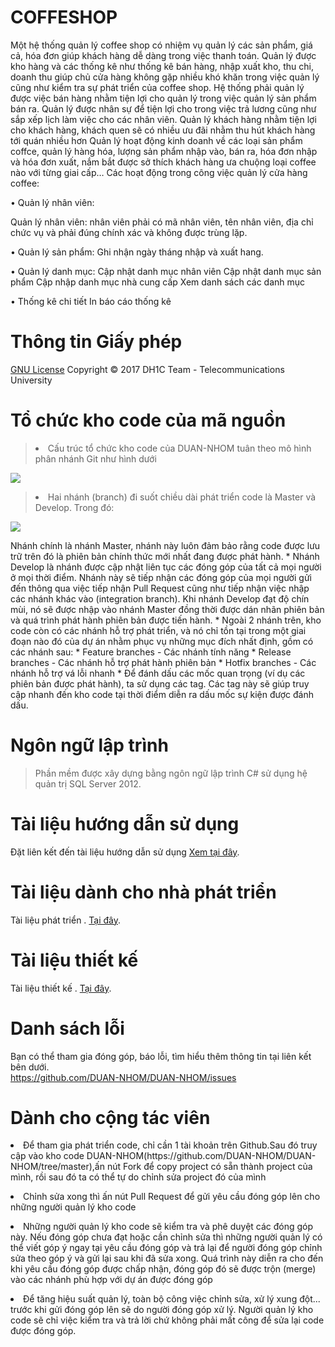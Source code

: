 <html>
<head>
	<meta charset="utf-8">
</head>
<body>
<h1>COFFESHOP</h1>
<p>Một hệ thống quản lý coffee shop có nhiệm vụ quản lý các sản phẩm, giá cả, hóa đơn giúp khách hàng dễ dàng trong việc thanh toán. Quản lý được kho hàng và các thống kê như thống kê bán hàng, nhập xuất kho, thu chi, doanh thu giúp chủ cửa hàng không gặp nhiều khó khăn trong việc quản lý cũng như kiểm tra sự phát triển của coffee shop. Hệ thống phải quản lý được việc bán hàng nhằm tiện lợi cho quản lý trong việc quản lý sản phẩm bán ra. Quản lý được nhân sự để tiện lợi cho trong việc trả lương cũng như sắp xếp lịch làm việc cho các nhân viên. Quản lý khách hàng nhằm tiện lợi cho khách hàng, khách quen sẽ có nhiều ưu đãi nhằm thu hút khách hàng tới quán nhiều hơn
Quản lý hoạt động kinh doanh về các loại sản phẩm coffce, quản lý hàng hóa, lượng sản phẩm nhập vào, bán ra, hóa đơn nhập và hóa đơn xuất, nắm bắt được sở thích khách hàng ưa chuộng loại coffee nào với từng giai cấp…
Các hoạt động trong công việc quản lý cửa hàng coffee:
  
  •	Quản lý nhân viên:
	
  Quản lý nhân viên: nhân viên phải có mã nhân viên, tên nhân viên, địa chỉ chức vụ và phải đúng chính xác và không được trùng lặp.
  
  •	Quản lý sản phẩm:
  Ghi nhận ngày tháng nhập và xuất hang.
  
  •	Quản lý danh mục:
  Cập nhật danh mục nhân viên
  Cập nhật danh mục sản phẩm
  Cập nhập danh mục nhà cung cấp
  Xem danh sách các danh mục
  
  •	Thống kê chi tiết
In báo cáo thống kê</p>

<h1>Thông tin Giấy phép</h1>

<p>
		<a href="https://github.com/QUANLYCOFFEESHOP/COFFESHOP/blob/master/Th%C3%B4ng%20tin%20v%E1%BB%81%20gi%E1%BA%A5y%20ph%C3%A9p.md">GNU License</a> Copyright &copy; 2017 DH1C Team - Telecommunications University
	</p>
<!--  -->
	<h1>Tổ chức kho code của mã nguồn</h1>
	<p>
		<blockquote>
			<p><li>Cấu trúc tổ chức kho code của DUAN-NHOM tuân theo mô hình phân nhánh Git như hình dưới</li></p>
		</blockquote>
		<p>
			<img src="https://camo.githubusercontent.com/9bde6fb64a9542a572e0e2017cbb58d9d2c440ac/687474703a2f2f6e7669652e636f6d2f696d672f6769742d6d6f64656c4032782e706e67">
		</p>
	</p>
	<p>
		<blockquote>
			<p><li>Hai nhánh (branch) đi suốt chiều dài phát triển code là Master và Develop. Trong đó:</li></p>
		</blockquote>
		<p>
			<img src="https://camo.githubusercontent.com/87b4f89d95b80c277dffea52afc37a0a1d9e5a59/687474703a2f2f6e7669652e636f6d2f696d672f6d61696e2d6272616e636865734032782e706e67">
		</p>
	</p>
	<p>
	Nhánh chính là nhánh Master, nhánh này luôn đảm bảo rằng code được lưu trữ trên đó là phiên bản chính thức mới nhất đang được phát hành. * Nhánh Develop là nhánh được cập nhật liên tục các đóng góp của tất cả mọi người ở mọi thời điểm. Nhánh này sẽ tiếp nhận các đóng góp của mọi người gửi đến thông qua việc tiếp nhận Pull Request cũng như tiếp nhận việc nhập các nhánh khác vào (integration branch). Khi nhánh Develop đạt độ chín mùi, nó sẽ được nhập vào nhánh Master đồng thời được dán nhãn phiên bản và quá trình phát hành phiên bản được tiến hành. * Ngoài 2 nhánh trên, kho code còn có các nhánh hỗ trợ phát triển, và nó chỉ tồn tại trong một giai đoạn nào đó của dự án nhằm phục vụ những mục đích nhất định, gồm có các nhánh sau: * Feature branches - Các nhánh tính năng * Release branches - Các nhánh hỗ trợ phát hành phiên bản * Hotfix branches - Các nhánh hỗ trợ vá lỗi nhanh * Để đánh dấu các mốc quan trọng (ví dụ các phiên bản được phát hành), ta sử dụng các tag. Các tag này sẽ giúp truy cập nhanh đến kho code tại thời điểm diễn ra dấu mốc sự kiện được đánh dấu.
	</p>
	<!--  -->
	<h1>Ngôn ngữ lập trình</h1>
	<p>
		<blockquote>
			<p>Phần mềm được xây dựng bằng ngôn ngữ lập trình C# sử dụng hệ quản trị SQL Server 2012.</p>
		</blockquote>
	</p>
	<!--  -->
	<h1>Tài liệu hướng dẫn sử dụng</h1>
	<p>
		Đặt liên kết đến tài liệu hướng dẫn sử dụng <a href="https://github.com/DUAN-NHOM/QLThongTinSinhVien/blob/master/t%C3%A0i%20li%E1%BB%87u%20ng%C6%B0%E1%BB%9Di%20s%E1%BB%AD%20d%E1%BB%A5ng%20.md" target="_blank"> Xem tại đây</a>.
	</p>
	<!--  -->
	<h1>Tài liệu dành cho nhà phát triển</h1>
	<p>
		Tài liệu phát triển . <a href="https://github.com/DUAN-NHOM/QLThongTinSinhVien/blob/master/Developer.md" target="_blank">Tại đây</a>.
	</p>
	<!--  -->
	<h1>Tài liệu thiết kế</h1>
	<p>
		Tài liệu thiết kế . <a href="https://github.com/DUAN-NHOM/QLThongTinSinhVien/blob/master/Design.md" target="_blank">Tại đây</a>.
	</p>
	<!--  -->
	<h1>Danh sách lỗi</h1>
	<p>
		Bạn có thể tham gia đóng góp, báo lỗi, tìm hiểu thêm thông tin tại liên kết bên dưới.<br>
		<a href="https://github.com/DUAN-NHOM/DUAN-NHOM/issues">https://github.com/DUAN-NHOM/DUAN-NHOM/issues</a>
	</p>
	<!--  -->
	<h1>Dành cho cộng tác viên</h1>
	<p><li>Để tham gia phát triển code, chỉ cần 1 tài khoản trên Github.Sau đó truy cập vào kho code DUAN-NHOM(https://github.com/DUAN-NHOM/DUAN-NHOM/tree/master),ấn nút Fork để copy project có sẵn thành project của mình, rồi sau đó ta có thể tự do chỉnh sửa project đó của mình</li>
	</p>
  <p><li>Chỉnh sửa xong thì ấn nút Pull Request để gửi yêu cầu đóng góp lên cho những người quản lý kho code</li></p>
  <p><li>Những người quản lý kho code sẽ kiểm tra và phê duyệt các đóng góp này. Nếu đóng góp chưa đạt hoặc cần chỉnh sửa thì những người quản lý có thể viết góp ý ngay tại yêu cầu đóng góp và trả lại để người đóng góp chỉnh sửa theo góp ý và gửi lại sau khi đã sửa xong. Quá trình này diễn ra cho đến khi yêu cầu đóng góp được chấp nhận, đóng góp đó sẽ được trộn (merge) vào các nhánh phù hợp với dự án được đóng góp</li>
  </p>
  <p><li>Để tăng hiệu suất quản lý, toàn bộ công việc chỉnh sửa, xử lý xung đột... trước khi gửi đóng góp lên sẽ do người đóng góp xử lý. Người quản lý kho code sẽ chỉ việc kiểm tra và trả lời chứ không phải mất công để sửa lại code được đóng góp.</li>
  </p>
</body>
</html>
 
